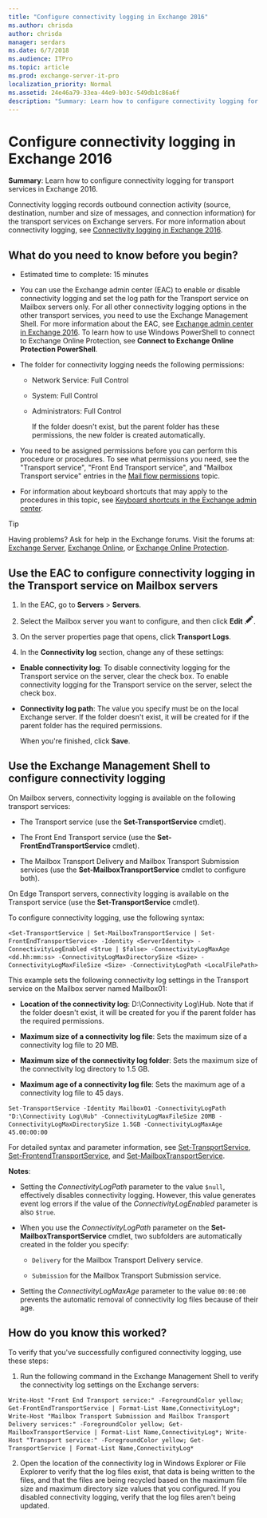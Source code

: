 ```yaml
---
title: "Configure connectivity logging in Exchange 2016"
ms.author: chrisda
author: chrisda
manager: serdars
ms.date: 6/7/2018
ms.audience: ITPro
ms.topic: article
ms.prod: exchange-server-it-pro
localization_priority: Normal
ms.assetid: 24e46a79-33ea-44e9-b03c-549db1c86a6f
description: "Summary: Learn how to configure connectivity logging for transport services in Exchange 2016."
---
```


# Configure connectivity logging in Exchange 2016

 **Summary**: Learn how to configure connectivity logging for transport services in Exchange 2016.
  
Connectivity logging records outbound connection activity (source, destination, number and size of messages, and connection information) for the transport services on Exchange servers. For more information about connectivity logging, see [Connectivity logging in Exchange 2016](connectivity-logging.md).
  
## What do you need to know before you begin?

- Estimated time to complete: 15 minutes
    
- You can use the Exchange admin center (EAC) to enable or disable connectivity logging and set the log path for the Transport service on Mailbox servers only. For all other connectivity logging options in the other transport services, you need to use the Exchange Management Shell. For more information about the EAC, see [Exchange admin center in Exchange 2016](../../architecture/client-access/exchange-admin-center.md). To learn how to use Windows PowerShell to connect to Exchange Online Protection, see **Connect to Exchange Online Protection PowerShell**.
    
- The folder for connectivity logging needs the following permissions:
    
  - Network Service: Full Control
    
  - System: Full Control
    
  - Administrators: Full Control
    
    If the folder doesn't exist, but the parent folder has these permissions, the new folder is created automatically.
    
- You need to be assigned permissions before you can perform this procedure or procedures. To see what permissions you need, see the "Transport service", "Front End Transport service", and "Mailbox Transport service" entries in the [Mail flow permissions](../../permissions/feature-permissions/mail-flow-permissions.md) topic.
    
- For information about keyboard shortcuts that may apply to the procedures in this topic, see [Keyboard shortcuts in the Exchange admin center](../../about-documentation/exchange-admin-center-keyboard-shortcuts.md).
    
> [!TIP]
> Having problems? Ask for help in the Exchange forums. Visit the forums at: [Exchange Server](https://go.microsoft.com/fwlink/p/?linkId=60612), [Exchange Online](https://go.microsoft.com/fwlink/p/?linkId=267542), or [Exchange Online Protection](https://go.microsoft.com/fwlink/p/?linkId=285351).
  
## Use the EAC to configure connectivity logging in the Transport service on Mailbox servers

1. In the EAC, go to **Servers** \> **Servers**.
    
2. Select the Mailbox server you want to configure, and then click **Edit** ![Edit icon](../../media/ITPro_EAC_EditIcon.png).
    
3. On the server properties page that opens, click **Transport Logs**.
    
4. In the **Connectivity log** section, change any of these settings: 
    
  - **Enable connectivity log**: To disable connectivity logging for the Transport service on the server, clear the check box. To enable connectivity logging for the Transport service on the server, select the check box.
    
  - **Connectivity log path**: The value you specify must be on the local Exchange server. If the folder doesn't exist, it will be created for if the parent folder has the required permissions.
    
    When you're finished, click **Save**.
    
## Use the Exchange Management Shell to configure connectivity logging

On Mailbox servers, connectivity logging is available on the following transport services:
  
- The Transport service (use the **Set-TransportService** cmdlet).
    
- The Front End Transport service (use the **Set-FrontEndTransportService** cmdlet).
    
- The Mailbox Transport Delivery and Mailbox Transport Submission services (use the **Set-MailboxTransportService** cmdlet to configure both).
    
On Edge Transport servers, connectivity logging is available on the Transport service (use the **Set-TransportService** cmdlet).
  
To configure connectivity logging, use the following syntax:
  
```
<Set-TransportService | Set-MailboxTransportService | Set-FrontEndTransportService> -Identity <ServerIdentity> -ConnectivityLogEnabled <$true | $false> -ConnectivityLogMaxAge <dd.hh:mm:ss> -ConnectivityLogMaxDirectorySize <Size> -ConnectivityLogMaxFileSize <Size> -ConnectivityLogPath <LocalFilePath>
```

This example sets the following connectivity log settings in the Transport service on the Mailbox server named Mailbox01:
  
- **Location of the connectivity log**: D:\Connectivity Log\Hub. Note that if the folder doesn't exist, it will be created for you if the parent folder has the required permissions.
    
- **Maximum size of a connectivity log file**: Sets the maximum size of a connectivity log file to 20 MB.
    
- **Maximum size of the connectivity log folder**: Sets the maximum size of the connectivity log directory to 1.5 GB.
    
- **Maximum age of a connectivity log file**: Sets the maximum age of a connectivity log file to 45 days.
    
```
Set-TransportService -Identity Mailbox01 -ConnectivityLogPath "D:\Connectivity Log\Hub" -ConnectivityLogMaxFileSize 20MB -ConnectivityLogMaxDirectorySize 1.5GB -ConnectivityLogMaxAge 45.00:00:00
```

For detailed syntax and parameter information, see [Set-TransportService](http://technet.microsoft.com/library/42fb2dce-2300-45c6-ac8f-d7647ecf6d2c.aspx), [Set-FrontendTransportService](http://technet.microsoft.com/library/593be8fd-ae2d-4cd2-a98a-88c2e8c36ddd.aspx), and [Set-MailboxTransportService](http://technet.microsoft.com/library/72ed234d-cd25-4070-a5b2-ae5f056cc6a0.aspx).
  
 **Notes**:
  
- Setting the _ConnectivityLogPath_ parameter to the value `$null`, effectively disables connectivity logging. However, this value generates event log errors if the value of the _ConnectivityLogEnabled_ parameter is also `$true`.
    
- When you use the _ConnectivityLogPath_ parameter on the **Set-MailboxTransportService** cmdlet, two subfolders are automatically created in the folder you specify: 
    
  - `Delivery` for the Mailbox Transport Delivery service.
    
  - `Submission` for the Mailbox Transport Submission service.
    
- Setting the _ConnectivityLogMaxAge_ parameter to the value `00:00:00` prevents the automatic removal of connectivity log files because of their age.
    
## How do you know this worked?

To verify that you've successfully configured connectivity logging, use these steps:
  
1. Run the following command in the Exchange Management Shell to verify the connectivity log settings on the Exchange servers:
    
  ```
  Write-Host "Front End Transport service:" -ForegroundColor yellow; Get-FrontEndTransportService | Format-List Name,ConnectivityLog*; Write-Host "Mailbox Transport Submission and Mailbox Transport Delivery services:" -ForegroundColor yellow; Get-MailboxTransportService | Format-List Name,ConnectivityLog*; Write-Host "Transport service:" -ForegroundColor yellow; Get-TransportService | Format-List Name,ConnectivityLog*
  ```

2. Open the location of the connectivity log in Windows Explorer or File Explorer to verify that the log files exist, that data is being written to the files, and that the files are being recycled based on the maximum file size and maximum directory size values that you configured. If you disabled connectivity logging, verify that the log files aren't being updated.
    

